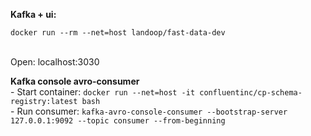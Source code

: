 **Kafka + ui:**
````
docker run --rm --net=host landoop/fast-data-dev
````
<br/>Open: localhost:3030

**Kafka console avro-consumer**
<br/>- Start container: ````docker run --net=host -it confluentinc/cp-schema-registry:latest bash````
<br/>- Run consumer: ````kafka-avro-console-consumer --bootstrap-server 127.0.0.1:9092 --topic consumer --from-beginning````